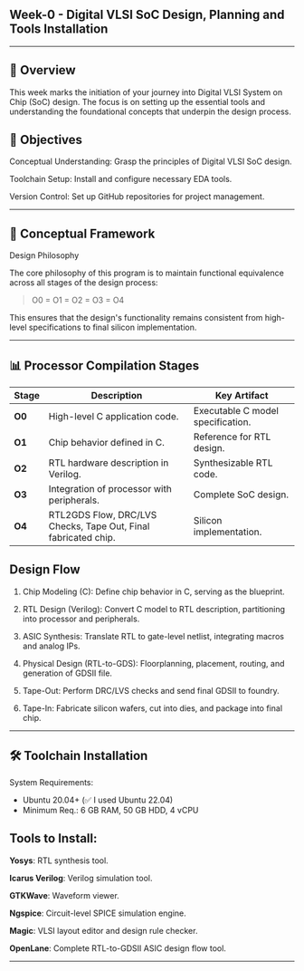 ## Week-0 - Digital VLSI SoC Design, Planning and Tools Installation

---

## 📘 Overview

This week marks the initiation of your journey into Digital VLSI System on Chip (SoC) design. The focus is on setting up the essential tools and understanding the foundational concepts that underpin the design process.

## 🎯 Objectives

Conceptual Understanding: Grasp the principles of Digital VLSI SoC design.

Toolchain Setup: Install and configure necessary EDA tools.

Version Control: Set up GitHub repositories for project management.

---

## 🧠 Conceptual Framework

Design Philosophy

The core philosophy of this program is to maintain functional equivalence across all stages of the design process:

>O0 = O1 = O2 = O3 = O4

This ensures that the design's functionality remains consistent from high-level specifications to final silicon implementation.

---

## 📊 Processor Compilation Stages

| Stage  | Description                                | Key Artifact                      |
| ------ | ------------------------------------------ | --------------------------------- |
| **O0** | High-level C application code.             | Executable C model specification. |
| **O1** | Chip behavior defined in C.                | Reference for RTL design.         |
| **O2** | RTL hardware description in Verilog.       | Synthesizable RTL code.           |
| **O3** | Integration of processor with peripherals. | Complete SoC design.              |
| **O4** | RTL2GDS Flow, DRC/LVS Checks, Tape Out, Final fabricated chip.                     | Silicon implementation.           |

## Design Flow

1. Chip Modeling (C): Define chip behavior in C, serving as the blueprint.

2. RTL Design (Verilog): Convert C model to RTL description, partitioning into processor and peripherals.

3. ASIC Synthesis: Translate RTL to gate-level netlist, integrating macros and analog IPs.

4. Physical Design (RTL-to-GDS): Floorplanning, placement, routing, and generation of GDSII file.

5. Tape-Out: Perform DRC/LVS checks and send final GDSII to foundry.

6. Tape-In: Fabricate silicon wafers, cut into dies, and package into final chip.

---

## 🛠️ Toolchain Installation

System Requirements:  
- Ubuntu 20.04+ (✅ I used Ubuntu 22.04)  
- Minimum Req.: 6 GB RAM, 50 GB HDD, 4 vCPU

## Tools to Install:

**Yosys**: RTL synthesis tool.

**Icarus Verilog**: Verilog simulation tool.

**GTKWave**: Waveform viewer.

**Ngspice**: Circuit-level SPICE simulation engine.

**Magic**: VLSI layout editor and design rule checker.

**OpenLane**: Complete RTL-to-GDSII ASIC design flow tool.

---

